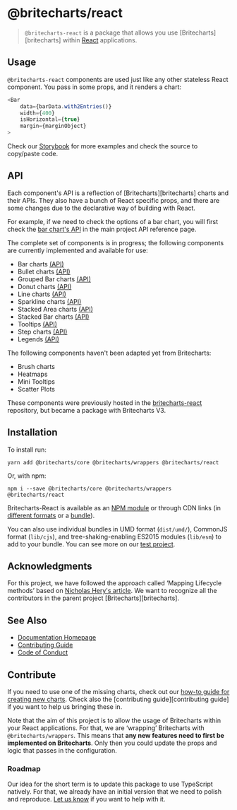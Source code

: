 # @britecharts/react

> `@britecharts-react` is a package that allows you use [Britecharts][britecharts] within [React][react] applications.

## Usage
`@britecharts-react` components are used just like any other stateless React component. You pass in some props, and it renders a chart:

```js
<Bar
    data={barData.with2Entries()}
    width={400}
    isHorizontal={true}
    margin={marginObject}
>
```

Check our [Storybook][storybook] for more examples and check the source to copy/paste code.

## API
Each component's API is a reflection of [Britecharts][britecharts] charts and their APIs. They also have a bunch of React specific props, and there are some changes due to the declarative way of building with React. 

For example, if we need to check the options of a bar chart, you will first check the [bar chart's API][barChartAPI] in the main project API reference page.

The complete set of components is in progress; the following components are currently implemented and available for use:
- Bar charts [(API)][barChartAPI]
- Bullet charts [(API)][bulletAPI]
- Grouped Bar charts [(API)][groupedBarChartAPI]
- Donut charts [(API)][donutChartAPI]
- Line charts [(API)][lineChartAPI]
- Sparkline charts [(API)][sparklineChartAPI]
- Stacked Area charts [(API)][stackedAreaChartAPI]
- Stacked Bar charts [(API)][stackedBarChartAPI]
- Tooltips [(API)][tooltipAPI]
- Step charts [(API)][stepChartAPI]
- Legends [(API)][legendAPI]

The following components haven't been adapted yet from Britecharts:
- Brush charts
- Heatmaps
- Mini Tooltips
- Scatter Plots

These components were previously hosted in the [britecharts-react][britecharts-react] repository, but became a package with Britecharts V3.

## Installation

To install run:

```
yarn add @britecharts/core @britecharts/wrappers @britecharts/react
```
Or, with npm:

```
npm i --save @britecharts/core @britecharts/wrappers @britecharts/react
```

Britecharts-React is available as an [NPM module][npmModule] or through CDN links (in [different formats][jsDelivrLib] or a [bundle][jsDelivrDist]).

You can also use individual bundles in UMD format (`dist/umd/`), CommonJS format (`lib/cjs`), and tree-shaking-enabling ES2015 modules (`lib/esm`) to add to your bundle. You can see more on our [test project][testProject].

## Acknowledgments
For this project, we have followed the approach called ‘Mapping Lifecycle methods’ based on [Nicholas Hery's article][integration-article]. We want to recognize all the contributors in the parent project [Britecharts][britecharts].

## See Also
- [Documentation Homepage][homepage]
- [Contributing Guide][contributingGuide]
- [Code of Conduct][codeOfConduct]

## Contribute
If you need to use one of the missing charts, check out our [how-to guide for creating new charts][howtoCreate]. Check also the [contributing guide][contributing guide] if you want to help us bringing these in. 

Note that the aim of this project is to allow the usage of Britecharts within your React applications. For that, we are ‘wrapping’ Britecharts with `@britecharts/wrappers`. This means that **any new features need to first be implemented on Britecharts**. Only then you could update the props and logic that passes in the configuration.

### Roadmap
Our idea for the short term is to update this package to use TypeScript natively. For that, we already have an initial version that we need to polish and reproduce. [Let us know][d3Slack] if you want to help with it.

[react]: https://facebook.github.io/react/
[integration-article]: http://nicolashery.com/integrating-d3js-visualizations-in-a-react-app/
[storybook]: **
[barChartAPI]: **
[groupedBarChartAPI]: **
[donutChartAPI]: **
[lineChartAPI]: **
[sparklineChartAPI]: **
[stackedAreaChartAPI]: **
[stackedBarChartAPI]: **
[tooltipAPI]: **
[stepChartAPI]: **
[legendAPI]: **
[bulletAPI]: **
[jsDelivrLib]: https://cdn.jsdelivr.net/npm/britecharts-react@latest/lib/
[jsDelivrDist]: https://cdn.jsdelivr.net/npm/britecharts-react@latest/dist/
[npmModule]: https://www.npmjs.com/package/britecharts-react
[contributingGuide]: https://github.com/britecharts/britecharts-react/blob/master/CONTRIBUTING.md
[d3Slack]: https://d3js.slack.com/
[codeOfConduct]: **
[homepage]: https://britecharts.github.io/britecharts/
[testProject]: https://github.com/Golodhros/britecharts-react-test-project
[howtoCreate]: https://github.com/britecharts/britecharts-react/blob/master/CONTRIBUTING.md#creating-a-new-chart
[britecharts-react]: https://github.com/britecharts/britecharts-react/